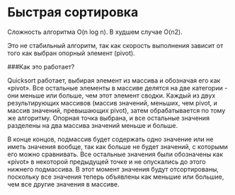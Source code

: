 # Быстрая сортировка

Сложность алгоритма O(n log n). В худшем случае O(n2).

Это не стабильный алгоритм, так как скорость выполнения зависит от того как выбран опорный элемент (pivot).

###Как это работает?

Quicksort работает, выбирая элемент из массива и обозначая его как «pivot». Все остальные элементы в массиве делятся на две категории - они меньше или больше, чем этот элемент сводки.
Каждый из двух результирующих массивов (массив значений, меньших, чем pivot, и массив значений, превышающих pivot), затем обрабатывается по тому же алгоритму. Опорная точка выбрана, и все остальные значения разделены на два массива значений меньше и больше.

В конце концов, подмассив будет содержать одно значение или не иметь значения вообще, так как больше не будет значений, с которыми его можно сравнивать. Все остальные значения были обозначены как «pivot» в некоторой предыдущей точке и не опускались до этого нижнего подмассива. В этот момент значения будут отсортированы, поскольку все значения теперь объявлены как меньшие или большие, чем все другие значения в массиве.

